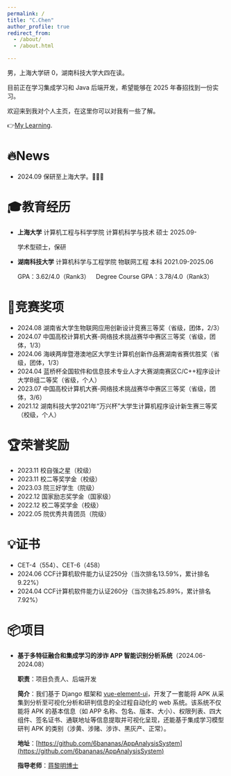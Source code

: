 ```yaml
---
permalink: /
title: "C.Chen"
author_profile: true
redirect_from: 
  - /about/
  - /about.html

---
```


男，上海大学研 0，湖南科技大学大四在读。

目前正在学习集成学习和 Java 后端开发，希望能够在 2025 年春招找到一份实习。

欢迎来到我对个人主页，在这里你可以对我有一些了解。

👉[My Learning](https://github.com/6bananas/Learning).

# 🔥News

- 2024.09 保研至上海大学。🎉🎉🎉

🎓教育经历
======

- __上海大学__ 计算机工程与科学学院 计算机科学与技术 硕士 2025.09-

  学术型硕士，保研

- __湖南科技大学__ 计算机科学与工程学院 物联网工程 本科 2021.09-2025.06

  GPA：3.62/4.0（Rank3）&emsp;Degree Course GPA：3.78/4.0（Rank3）

🏅竞赛奖项
======

- 2024.08 湖南省大学生物联网应用创新设计竞赛三等奖（省级，团体，2/3）
- 2024.07 中国高校计算机大赛-网络技术挑战赛华中赛区三等奖（省级，团体，1/3）
- 2024.06 海峡两岸暨港澳地区大学生计算机创新作品赛湖南省赛优胜奖（省级，团体，1/3）
- 2024.04 蓝桥杯全国软件和信息技术专业人才大赛湖南赛区C/C++程序设计大学B组二等奖（省级，个人）
- 2023.07 中国高校计算机大赛-网络技术挑战赛华中赛区三等奖（省级，团体，3/6）
- 2021.12  湖南科技大学2021年“万兴杯”大学生计算机程序设计新生赛三等奖（校级，个人）

# 🏆荣誉奖励

- 2023.11 校自强之星（校级）
- 2023.11 校二等奖学金（校级）
- 2023.03 院三好学生（院级）
- 2022.12 国家励志奖学金（国家级）
- 2022.12 校二等奖学金（校级）
- 2022.05 院优秀共青团员（院级）

# 💡证书

- CET-4（554）、CET-6（458）
- 2024.06 CCF计算机软件能力认证250分（当次排名13.59%，累计排名9.22%）
- 2024.04 CCF计算机软件能力认证260分（当次排名25.89%，累计排名7.92%）

# 📦项目

- __基于多特征融合和集成学习的涉诈 APP 智能识别分析系统__（2024.06-2024.08）

  **职责**：项目负责人、后端开发

  **简介**：我们基于 Django 框架和 [vue-element-ui](https://github.com/PanJiaChen/vue-element-admin)，开发了一套能将 APK 从采集到分析至可视化分析和研判信息的全过程自动化的 web 系统。该系统不仅能将 APK 的基本信息（如 APP 名称、包名、版本、大小）、权限列表、四大组件、签名证书、通联地址等信息提取并可视化呈现，还能基于集成学习模型研判 APK 的类别（涉黄、涉赌、涉诈、黑灰产、正常）。

  **地址**：[https://github.com/6bananas/AppAnalysisSystem](https://github.com/6bananas/AppAnalysisSystem)

  **指导老师**：[蒋黎明博士](https://computer.hnust.edu.cn/dsdw/bcffdc62a24f44dcabeaaaf75bcec05f.htm)
